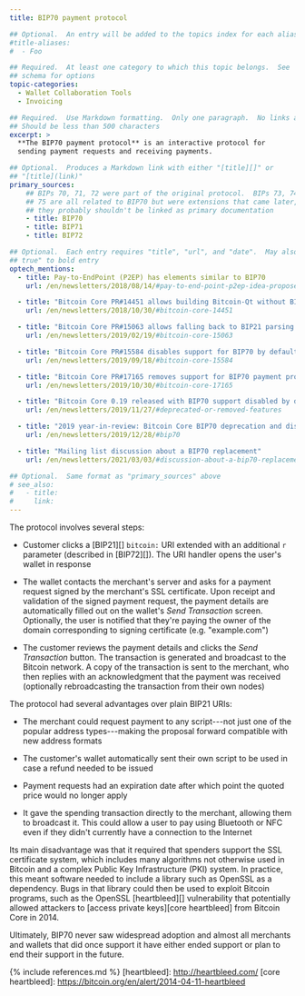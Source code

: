 ```yaml
---
title: BIP70 payment protocol

## Optional.  An entry will be added to the topics index for each alias
#title-aliases:
#  - Foo

## Required.  At least one category to which this topic belongs.  See
## schema for options
topic-categories:
  - Wallet Collaboration Tools
  - Invoicing

## Required.  Use Markdown formatting.  Only one paragraph.  No links allowed.
## Should be less than 500 characters
excerpt: >
  **The BIP70 payment protocol** is an interactive protocol for
  sending payment requests and receiving payments.

## Optional.  Produces a Markdown link with either "[title][]" or
## "[title](link)"
primary_sources:
    ## BIPs 70, 71, 72 were part of the original protocol.  BIPs 73, 74,
    ## 75 are all related to BIP70 but were extensions that came later, so
    ## they probably shouldn't be linked as primary documentation
    - title: BIP70
    - title: BIP71
    - title: BIP72

## Optional.  Each entry requires "title", "url", and "date".  May also use "feature:
## true" to bold entry
optech_mentions:
  - title: Pay-to-EndPoint (P2EP) has elements similar to BIP70
    url: /en/newsletters/2018/08/14/#pay-to-end-point-p2ep-idea-proposed

  - title: "Bitcoin Core PR#14451 allows building Bitcoin-Qt without BIP70 support"
    url: /en/newsletters/2018/10/30/#bitcoin-core-14451

  - title: "Bitcoin Core PR#15063 allows falling back to BIP21 parsing of BIP72 URIs"
    url: /en/newsletters/2019/02/19/#bitcoin-core-15063

  - title: "Bitcoin Core PR#15584 disables support for BIP70 by default"
    url: /en/newsletters/2019/09/18/#bitcoin-core-15584

  - title: "Bitcoin Core PR#17165 removes support for BIP70 payment protocol"
    url: /en/newsletters/2019/10/30/#bitcoin-core-17165

  - title: "Bitcoin Core 0.19 released with BIP70 support disabled by default"
    url: /en/newsletters/2019/11/27/#deprecated-or-removed-features

  - title: "2019 year-in-review: Bitcoin Core BIP70 deprecation and disablement"
    url: /en/newsletters/2019/12/28/#bip70

  - title: "Mailing list discussion about a BIP70 replacement"
    url: /en/newsletters/2021/03/03/#discussion-about-a-bip70-replacement

## Optional.  Same format as "primary_sources" above
# see_also:
#   - title:
#     link:
---
```

The protocol involves several steps:

- Customer clicks a [BIP21][] `bitcoin:` URI extended with an
  additional `r` parameter (described in [BIP72][]).  The URI handler
  opens the user's wallet in response

- The wallet contacts the merchant's server and asks for a payment request
  signed by the merchant's SSL certificate.  Upon receipt and
  validation of the signed payment request, the payment details are
  automatically filled out on the wallet's *Send Transaction* screen.
  Optionally, the user is notified that they're paying the owner of
  the domain corresponding to signing certificate (e.g.
  "example.com")

- The customer reviews the payment details and clicks the *Send
  Transaction* button.  The transaction is generated and broadcast to
  the Bitcoin network.  A copy of the transaction is sent to the
  merchant, who then replies with an acknowledgment that the payment
  was received (optionally rebroadcasting the transaction from their
  own nodes)

The protocol had several advantages over plain BIP21 URIs:

  - The merchant could request payment to any script---not just one
    of the popular address types---making the proposal forward
    compatible with new address formats

  - The customer's wallet automatically sent their own script to be
    used in case a refund needed to be issued

  - Payment requests had an expiration date after which point the quoted price
    would no longer apply

  - It gave the spending transaction directly to the merchant,
    allowing them to broadcast it.  This could allow a user to pay
    using Bluetooth or NFC even if they didn't currently have
    a connection to the Internet

Its main disadvantage was that it required that spenders support the SSL
certificate system, which includes many algorithms not otherwise used
in Bitcoin and a complex Public Key Infrastructure (PKI) system.  In
practice, this meant software needed to include a library such as
OpenSSL as a dependency.  Bugs in that library could then be used to
exploit Bitcoin programs, such as the OpenSSL [heartbleed][]
vulnerability that potentially allowed attackers to [access private
keys][core heartbleed] from Bitcoin Core in 2014.

Ultimately, BIP70 never saw widespread adoption and almost all
merchants and wallets that did once support it have either ended
support or plan to end their support in the future.

{% include references.md %}
[heartbleed]: http://heartbleed.com/
[core heartbleed]: https://bitcoin.org/en/alert/2014-04-11-heartbleed

